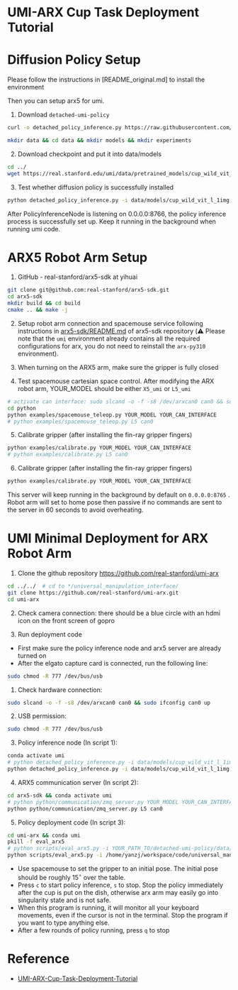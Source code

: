 # UMI-ARX Cup Task Deployment Tutorial

# Diffusion Policy Setup
Please follow the instructions in [README_original.md] to install the environment

Then you can setup arx5 for umi.

1. Download `detached-umi-policy`
```bash
curl -o detached_policy_inference.py https://raw.githubusercontent.com/real-stanford/detached-umi-policy/main/detached_policy_inference.py

mkdir data && cd data && mkdir models && mkdir experiments
```

2. Download checkpoint and put it into data/models
```bash
cd ../
wget https://real.stanford.edu/umi/data/pretrained_models/cup_wild_vit_l_1img.ckpt && mv cup_wild_vit_l_1img.ckpt data/models
```

3. Test whether diffusion policy is successfully installed
```bash
python detached_policy_inference.py -i data/models/cup_wild_vit_l_1img.ckpt
```
After PolicyInferenceNode is listening on 0.0.0.0:8766, the policy inference process is successfully set up. Keep it running in the background when running umi code.


# ARX5 Robot Arm Setup
1. GitHub - real-stanford/arx5-sdk at yihuai
```bash
git clone git@github.com:real-stanford/arx5-sdk.git
cd arx5-sdk
mkdir build && cd build
cmake .. && make -j
```

2. Setup robot arm connection and spacemouse service following instructions in [arx5-sdk/README.md](arx5-sdk/README.md) of arx5-sdk repository (⚠️ Please note that the `umi` environment already contains all the required configurations for arx, you do not need to reinstall the `arx-py310` environment). 

3. When turning on the ARX5 arm, make sure the gripper is fully closed

4. Test spacemouse cartesian space control. After modifying the ARX robot arm, YOUR_MODEL should be either `X5_umi` or `L5_umi`

```bash
# activate can interface: sudo slcand -o -f -s8 /dev/arxcan0 can0 && sudo ifconfig can0 up
cd python
python examples/spacemouse_teleop.py YOUR_MODEL YOUR_CAN_INTERFACE
# python examples/spacemouse_teleop.py L5 can0
```

5. Calibrate gripper (after installing the fin-ray gripper fingers)
    
```bash
python examples/calibrate.py YOUR_MODEL YOUR_CAN_INTERFACE
# python examples/calibrate.py L5 can0
```

6. Calibrate gripper (after installing the fin-ray gripper fingers)
    
```bash
python examples/calibrate.py YOUR_MODEL YOUR_CAN_INTERFACE
```
This server will keep running in the background by default on `0.0.0.0:8765` . Robot arm will set to home pose then passive if no commands are sent to the server in 60 seconds to avoid overheating.


# UMI Minimal Deployment for ARX Robot Arm
1. Clone the github repository https://github.com/real-stanford/umi-arx
```bash
cd ../../  # cd to */universal_manipulation_interface/
git clone https://github.com/real-stanford/umi-arx.git
cd umi-arx
```

2. Check camera connection: there should be a blue circle with an hdmi icon on the front screen of gopro


4. Run deployment code
- First make sure the policy inference node and arx5 server are already turned on
- After the elgato capture card is connected, run the following line:
    
```bash
sudo chmod -R 777 /dev/bus/usb
```
1. Check hardware connection:
```bash
sudo slcand -o -f -s8 /dev/arxcan0 can0 && sudo ifconfig can0 up
```

2. USB permission:
```bash
sudo chmod -R 777 /dev/bus/usb
```

3. Policy inference node (In script 1):
```bash
conda activate umi
# python detached_policy_inference.py -i data/models/cup_wild_vit_l_1img.ckpt
python detached_policy_inference.py -i data/models/cup_wild_vit_l_1img.ckpt
```

4. ARX5 communication server (In script 2):
    
```bash
cd arx5-sdk && conda activate umi
# python python/communication/zmq_server.py YOUR_MODEL YOUR_CAN_INTERFACE
python python/communication/zmq_server.py L5 can0
```

5. Policy deployment code  (In script 3):
    
```bash
cd umi-arx && conda umi
pkill -f eval_arx5
# python scripts/eval_arx5.py -i YOUR_PATH_TO/detached-umi-policy/data/models/cup_wild_vit_l_1img.ckpt -o data/experiments/DATE --no_mirror
python scripts/eval_arx5.py -i /home/yanzj/workspace/code/universal_manipulation_interface/data/models/cup_wild_vit_l_1img.ckpt -o /home/yanzj/workspace/code/universal_manipulation_interface/data/experiments/DATE --no_mirror
```
    
- Use spacemouse to set the gripper to an initial pose. The initial pose should be roughly $15^\circ$ over the table.
- Press `c` to start policy inference, `s` to stop. Stop the policy immediately after the cup is put on the dish, otherwise arx arm may easily go into singularity state and is not safe.
- When this program is running, it will monitor all your keyboard movements, even if the cursor is not in the terminal. Stop the program if you want to type anything else.
- After a few rounds of policy running, press `q` to stop


# Reference
- [UMI-ARX-Cup-Task-Deployment-Tutorial](https://yihuai.notion.site/UMI-ARX-Cup-Task-Deployment-Tutorial-112e4c9a5c4980f1ac20fe4da261d9a1)